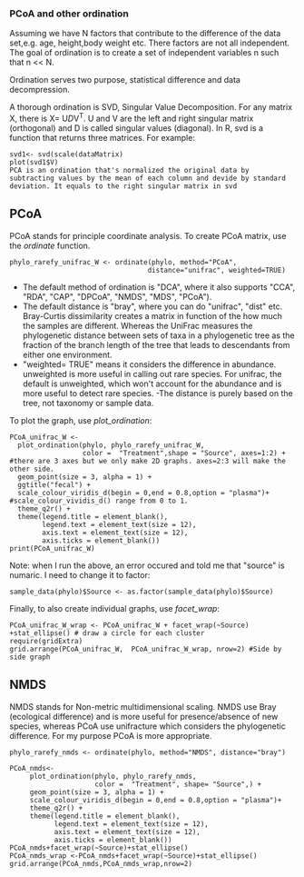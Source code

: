 ### PCoA and other ordination 

Assuming we have N factors that contribute to the difference of the data set,e.g. age, height,body weight etc. There factors are not all independent. The goal of ordination is to create a set of independent variables n such that n << N. 

Ordination serves two purpose, statistical difference and data decompression. 

A thorough ordination is SVD, Singular Value Decomposition. For any matrix X, there is X= U*D*V<sup>T</sup>. U and V are the left and right singular matrix (orthogonal) and D is called singular values (diagonal). In R, svd is a function that returns three matrices. For example: 
```
svd1<- svd(scale(dataMatrix)
plot(svd1$V)
PCA is an ordination that's normalized the original data by subtracting values by the mean of each column and devide by standard deviation. It equals to the right singular matrix in svd
```

## PCoA 
PCoA stands for principle coordinate analysis. To create PCoA matrix, use the *ordinate* function.  
```
phylo_rarefy_unifrac_W <- ordinate(phylo, method="PCoA", 
                                  distance="unifrac", weighted=TRUE)
```

- The default method of ordination is "DCA", where it also supports "CCA", "RDA", "CAP", "DPCoA", "NMDS", "MDS", "PCoA").
- The default distance is "bray", where you can do "unifrac", "dist" etc. Bray-Curtis dissimilarity creates a matrix in function of the how much the samples are different. Whereas the UniFrac measures the phylogenetic distance between sets of taxa in a phylogenetic tree as the fraction of the branch length of the tree that leads to descendants from either one environment.
- "weighted= TRUE" means it considers the difference in abundance. unweighted is more useful in calling out rare species. For unifrac, the default is unweighted, which won't account for the abundance and is more useful to detect rare species.
-The distance is purely based on the tree, not taxonomy or sample data. 

To plot the graph, use *plot_ordination*:
```
PCoA_unifrac_W <-
  plot_ordination(phylo, phylo_rarefy_unifrac_W,
                  color =  "Treatment",shape = "Source", axes=1:2) + #there are 3 axes but we only make 2D graphs. axes=2:3 will make the other side. 
  geom_point(size = 3, alpha = 1) + 
  ggtitle("fecal") +
  scale_colour_viridis_d(begin = 0,end = 0.8,option = "plasma")+ #scale_colour_vividis_d() range from 0 to 1. 
  theme_q2r() +
  theme(legend.title = element_blank(),
        legend.text = element_text(size = 12),
        axis.text = element_text(size = 12),
        axis.ticks = element_blank()) 
print(PCoA_unifrac_W)
```
Note: when I run the above, an error occured and told me that "source" is numaric. I need to change it to factor: 
```
sample_data(phylo)$Source <- as.factor(sample_data(phylo)$Source)
```

Finally, to also create individual graphs, use *facet_wrap*:
```
PCoA_unifrac_W_wrap <- PCoA_unifrac_W + facet_wrap(~Source)
+stat_ellipse() # draw a circle for each cluster
require(gridExtra)
grid.arrange(PCoA_unifrac_W,  PCoA_unifrac_W_wrap, nrow=2) #Side by side graph
```
## NMDS 
NMDS stands for Non-metric multidimensional scaling. NMDS use Bray (ecological difference) and is more useful for presence/absence of new species, whereas PCoA use unifracture which considers the phylogenetic difference. For my purpose PCoA is more appropriate. 
```
phylo_rarefy_nmds <- ordinate(phylo, method="NMDS", distance="bray")

PCoA_nmds<-
     plot_ordination(phylo, phylo_rarefy_nmds,
                     color =  "Treatment", shape= "Source",) +
     geom_point(size = 3, alpha = 1) + 
     scale_colour_viridis_d(begin = 0,end = 0.8,option = "plasma")+
     theme_q2r() +
     theme(legend.title = element_blank(),
           legend.text = element_text(size = 12),
           axis.text = element_text(size = 12),
           axis.ticks = element_blank()) 
PCoA_nmds+facet_wrap(~Source)+stat_ellipse()
PCoA_nmds_wrap <-PCoA_nmds+facet_wrap(~Source)+stat_ellipse()
grid.arrange(PCoA_nmds,PCoA_nmds_wrap,nrow=2) 
```
